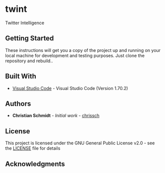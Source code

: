 # twint

Twitter Intelligence

## Getting Started

These instructions will get you a copy of the project up and running on your local machine for development and testing purposes. Just clone the repository and rebuild..

## Built With

* [Visual Studio Code](https://code.visualstudio.com/?wt.mc_id=vscom_downloads) - Visual Studio Code (Version 1.70.2) 

## Authors

* **Christian Schmidt** - *Initial work* - [chrissch](https://github.com/chrisschm)

## License

This project is licensed under the GNU General Public License v2.0 - see the [LICENSE](https://github.com/chrisschm/Cards/blob/master/LICENSE) file for details

## Acknowledgments
